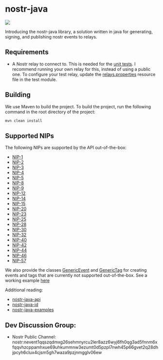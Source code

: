 # nostr-java
[![](https://jitpack.io/v/tcheeric/nostr-java.svg)](https://jitpack.io/#tcheeric/nostr-java)

Introducing the nostr-java library, a solution written in java for generating, signing, and publishing nostr events to relays.

## Requirements
- A Nostr relay to connect to. This is needed for the [unit tests](https://github.com/tcheeric/nostr-java/tree/main/nostr-java-test). I recommend running your own relay for this, instead of using a public one. To configure your test relay, update the [relays.properties](https://github.com/tcheeric/nostr-java/blob/main/nostr-java-test/src/test/resources/relays.properties) resource file in the test module.

## Building
We use Maven to build the project. To build the project, run the following command in the root directory of the project:

```bash
mvn clean install
```

## Supported NIPs
The following NIPs are supported by the API out-of-the-box:
- [NIP-1](https://github.com/nostr-protocol/nips/blob/master/01.md)
- [NIP-2](https://github.com/nostr-protocol/nips/blob/master/02.md)
- [NIP-3](https://github.com/nostr-protocol/nips/blob/master/03.md)
- [NIP-4](https://github.com/nostr-protocol/nips/blob/master/04.md)
- [NIP-5](https://github.com/nostr-protocol/nips/blob/master/05.md)
- [NIP-8](https://github.com/nostr-protocol/nips/blob/master/08.md)
- [NIP-9](https://github.com/nostr-protocol/nips/blob/master/09.md)
- [NIP-12](https://github.com/nostr-protocol/nips/blob/master/12.md)
- [NIP-14](https://github.com/nostr-protocol/nips/blob/master/14.md)
- [NIP-15](https://github.com/nostr-protocol/nips/blob/master/15.md)
- [NIP-20](https://github.com/nostr-protocol/nips/blob/master/20.md)
- [NIP-23](https://github.com/nostr-protocol/nips/blob/master/23.md)
- [NIP-25](https://github.com/nostr-protocol/nips/blob/master/25.md)
- [NIP-28](https://github.com/nostr-protocol/nips/blob/master/28.md)
- [NIP-30](https://github.com/nostr-protocol/nips/blob/master/30.md)
- [NIP-32](https://github.com/nostr-protocol/nips/blob/master/32.md)
- [NIP-40](https://github.com/nostr-protocol/nips/blob/master/40.md)
- [NIP-42](https://github.com/nostr-protocol/nips/blob/master/42.md)
- [NIP-44](https://github.com/nostr-protocol/nips/blob/master/44.md)
- [NIP-46](https://github.com/nostr-protocol/nips/blob/master/46.md)
- [NIP-57](https://github.com/nostr-protocol/nips/blob/master/57.md)

We also provide the classes [GenericEvent](https://github.com/tcheeric/nostr-java/blob/main/nostr-java-event/src/main/java/nostr/event/impl/GenericEvent.java) and [GenericTag](https://github.com/tcheeric/nostr-java/blob/main/nostr-java-event/src/main/java/nostr/event/impl/GenericTag.java) for creating events and tags that are currently not supported out-of-the-box.
See a working example [here](https://github.com/tcheeric/nostr-java/tree/main/nostr-java-examples)

Additional reading:
- [nostr-java-api](https://github.com/tcheeric/nostr-java/tree/main/nostr-java-api)
- [nostr-java-id](https://github.com/tcheeric/nostr-java/tree/main/nostr-java-id)
- [nostr-java-examples](https://github.com/tcheeric/nostr-java/tree/main/nostr-java-examples)

## Dev Discussion Group:
- Nostr Public Channel: nostr:nevent1qqszqdmxg26sehmnyrcu2ler8azz6wyj6fh0qg3ad5fnnm6xfqqvhzcppamhxue69uhkummnw3ezumt0d5pzpl7nwh45p66gvet2q28dhjpcyh6clux4cjsm5gh7waza9pzjnmgglv06ew
